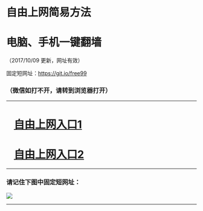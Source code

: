 ﻿# 自由上网简易方法

# 电脑、手机一键翻墙

（2017/10/09 更新，网址有效）

固定短网址：https://git.io/free99

### （微信如打不开，请转到浏览器打开）


***





# &nbsp;&nbsp; <a href="http://ft103086511.fwq-tz-1001.info/fwqtz01.html?t=100900119548 " target="_blank">自由上网入口1</a>
# &nbsp;&nbsp; <a href="http://ft1352031597.fwq-tz-1002.info/fwqtz02.html?t=100900125097 " target="_blank">自由上网入口2</a>
***

### 请记住下图中固定短网址：

<img src="https://s3-us-west-2.amazonaws.com/fwq-1001/yjfq-20170905okok.png" /> 


***

